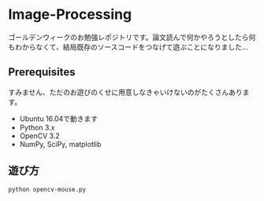 # Image-Processing
ゴールデンウィークのお勉強レポジトリです。論文読んで何かやろうとしたら何もわからなくて、結局既存のソースコードをつなげて遊ぶことになりました…

## Prerequisites
すみません、ただのお遊びのくせに用意しなきゃいけないのがたくさんあります。
+ Ubuntu 16.04で動きます
+ Python 3.x
+ OpenCV 3.2
+ NumPy, SciPy, matplotlib

## 遊び方
`python opencv-mouse.py`
